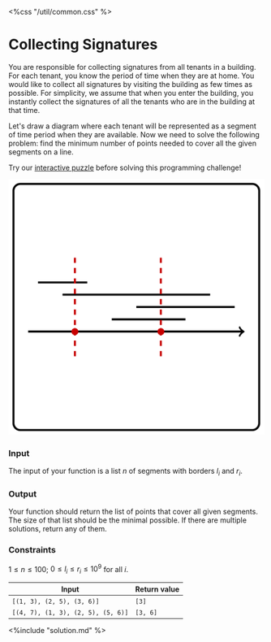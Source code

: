<%css "/util/common.css" %>

# Collecting Signatures

You are responsible for collecting signatures from all tenants in 
a building. For each tenant, you know the period of time when they 
are at home. You would like to collect all signatures by visiting the 
building as few times as possible. For simplicity, we assume that when 
you enter the building, you instantly collect the signatures of all 
the tenants who are in the building at that time.

Let's draw a diagram where each tenant will be represented as a segment
of time period when they are available. Now we need to solve the following
problem: find the minimum number of points needed to cover all the given segments
on a line.

Try our <a href="https://discrete-math-puzzles.github.io/puzzles/touch-all-segments/index.html">interactive puzzle</a> 
before solving this programming challenge!

<div class="logo">
    <img src="../../images/collecting_signatures_logo.png">
</div>


### Input

The input of your function is a list $n$ of segments with borders
$l_i$ and $r_i$.

### Output

Your function should return the list of points that cover all 
given segments. The size of that list should be the minimal possible.
If there are multiple solutions, return any of them.

### Constraints

$1 \le n \le 100$; $0 \le l_i \le r_i \le 10^9$ for all $i$.


<div class="samples">

| Input                              | Return value |
|------------------------------------|--------------|
| `[(1, 3), (2, 5), (3, 6)]`         | `[3]`        |
| `[(4, 7), (1, 3), (2, 5), (5, 6)]` | `[3, 6]`     |

</div>

<div class="hint">
<%include "solution.md" %>
</div>



